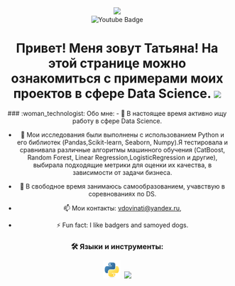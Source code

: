 <div id="header" align="center">
  <img src="https://img.freepik.com/premium-vector/technological-revolution-abstract-concept-vector-illustration_107173-25854.jpg?size=626&ext=jpg&ga=GA1.1.1406096023.1686596908&semt=ais"/>
<div id="badges">
  <img src="https://img.shields.io/badge/YouTube-red?style=for-the-badge&logo=youtube&logoColor=white" alt="Youtube Badge"/>
</div>
  <h1>
  Привет! Меня зовут Татьяна! На этой странице можно ознакомиться с примерами моих проектов в сфере Data Science. 
  <img src="https://media.giphy.com/media/hvRJCLFzcasrR4ia7z/giphy.gif" width="30px"/>
</h1>
  ### :woman_technologist: Обо мне:
- 🔭 В настоящее время активно ищу работу в сфере Data Science.
  
- 🌱 Мои исследования были выполнены с использованием Python и его библиотек (Pandas,Scikit-learn, Seaborn, Numpy).Я тестировала и сравнивала различные алгоритмы машинного обучения (CatBoost, Random Forest, Linear Regression,LogisticRegression и другие), выбирала подходящие метрики для оценки их качества, в зависимости от задачи бизнеса.
  
- 👯 В свободное время занимаюсь самообразованием, учавствую в соревнованиях по DS.
  
- 📫 Мои контакты: vdovinati@yandex.ru,
  
- ⚡ Fun fact: I like badgers and samoyed dogs.

### :hammer_and_wrench: Языки и инструменты:
  <div>
  <img src="https://github.com/devicons/devicon/blob/master/icons/python/python-original.svg" "title="Python" alt="Python" width="40" height="40"/>&nbsp;
  <img src="https://camo.githubusercontent.com/f737c8a9e60949e59f80fcca0b0019df76efb3c8ae56d38736bb93e44b447000/68747470733a2f2f696d672e736869656c64732e696f2f62616467652f70616e6461732d2532333135303435382e7376673f7374796c653d666f722d7468652d6261646765266c6f676f3d70616e646173266c6f676f436f6c6f723d7768697465";
  <img   src="https://camo.githubusercontent.com/a1b2dac5667822ee0d98ae6d799da61987fd1658dfeb4d2ca6e3c99b1535ebd8/68747470733a2f2f696d672e736869656c64732e696f2f62616467652f707974686f6e2d3336373041303f7374796c653d666f722d7468652d6261646765266c6f676f3d707974686f6e266c6f676f436f6c6f723d666664643534";
 </div>
